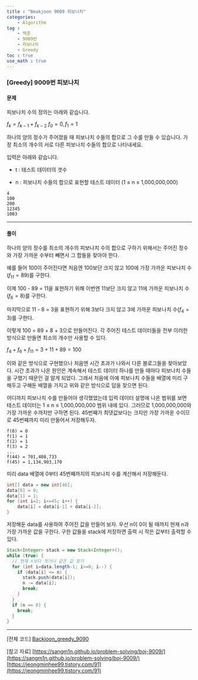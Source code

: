 ```yaml
---
title : "Beakjoon 9009 피보나치"
categories: 
    - Algorithm
tag : 
    - 백준
    - 9009번
    - 피보나치
    - Greedy
toc : true
use_math : true
---
```


### [Greedy] 9009번 피보나치



#### 문제

피보나치 수의 정의는 아래와 같습니다.

$f_{k} = f_{k-1} + f_{k-2}$
$f_{0} = 0, f_{1} = 1$

하나의 양의 정수가 주어졌을 때 피보나치 수들의 합으로 그 수를 만들 수 있습니다. 가장 최소의 개수의 서로 다른 피보나치 수들의 합으로 나타내세요.

입력은 아래와 같습니다. 

- t : 테스트 데이터의 갯수

- n : 피보나치 수들의 합으로 표현할 테스트 데이터 (1 ≤ n ≤ 1,000,000,000)

```
4
100
200
12345
1003
```
------




#### 풀이

하나의 양의 정수를 최소의 개수의 피보나치 수의 합으로 구하기 위해서는 주어진 정수와 가장 가까운 수부터 빼면서 그 합들을 찾아야 한다.

예를 들어 100이 주어진다면 처음엔 100보단 크지 않고 100에 가장 가까운 피보나치 수($f_{11} = 89$)를 구한다.

이제 100 - 89 = 11을 표현하기 위해 이번엔 11보단 크지 않고 11에 가까운 피보나치 수($f_{6} = 8$)를 구한다.

마지막으로 11 - 8 = 3을 표현하기 위해 3보다 크지 않고 3에 가까운 피보나치 수($f_{4} = 3$)를 구한다.

이렇게 100 = 89 + 8 + 3으로 만들어진다. 각 주어진 테스트 데이터들을 전부 이러한 방식으로 만들면 최소의 개수만 사용할 수 있다.

$f_{4} + f_{6} + f_{11} = 3 + 11 + 89 = 100$


이와 같은 방식으로 구현했으나 처음엔 시간 초과가 나와서 다른 블로그들을 찾아보았다. 시간 초과가 나온 원인은 계속해서 테스트 데이터 하나를 만들 때마다 피보나치 수들을 구했기 때문인 걸 알게 되었다. 그래서 처음에 아예 피보나치 수들을 배열에 미리 구해두고 구해둔 배열을 가지고 위와 같은 방식으로 답을 찾으면 된다.

어디까지 피보나치 수를 만들어야 생각했었는데 입력 데이터 설명에 나온 범위를 보면 테스트 데이터는 1 ≤ n ≤ 1,000,000,000 범위 내에 있다. 그러므로 1,000,000,000와 가장 가까운 수까지만 구하면 된다. 45번째가 최댓값보다는 크지만 가장 가까운 수이므로 45번째까지 미리 만들어서 저장해두자.

```
f(0) = 0
f(1) = 1
f(2) = 1
f(3) = 2
...
f(44) = 701,408,733
f(45) = 1,134,903,170
```

미리 data 배열에 0부터 45번째까지의 피보나치 수를 계산해서 저장해둔다.

```java
int[] data = new int[46];
data[0] = 0;
data[1] = 1;
for (int i=2; i<=45; i++) {
	data[i] = data[i-1] + data[i-2];
}
```



저장해둔 data를 사용하여 주어진 값을 만들어 보자. 우선 n이 0이 될 때까지 현재 n과 가장 가까운 값을 구한다. 구한 값들을 stack에 저장하면 출력 시 작은 값부터 출력할 수 있다.

```java
Stack<Integer> stack = new Stack<Integer>(); 
while (true) {
  // 현재 n보다 작거나 같은 값 찾기 
  for (int i=data.length-1; i>=0; i--) {
    if (data[i] <= n) {
      stack.push(data[i]);
      n -= data[i];
      break;
    }
  }
  if (n == 0) {
    break;
  }
}
```
------



[전체 코드]
[Backjoon_greedy_9090](https://github.com/yuntnwls/codingtest/blob/517a0793a7cfe5eba8dffc0312e35be28bebaff3/src/com/backjoon/greedy/t9009/Main.java)

[참고 자료]
[https://sangm1n.github.io/problem-solving/boj-9009/](https://sangm1n.github.io/problem-solving/boj-9009/)
[https://jeongminhee99.tistory.com/91](https://jeongminhee99.tistory.com/91)